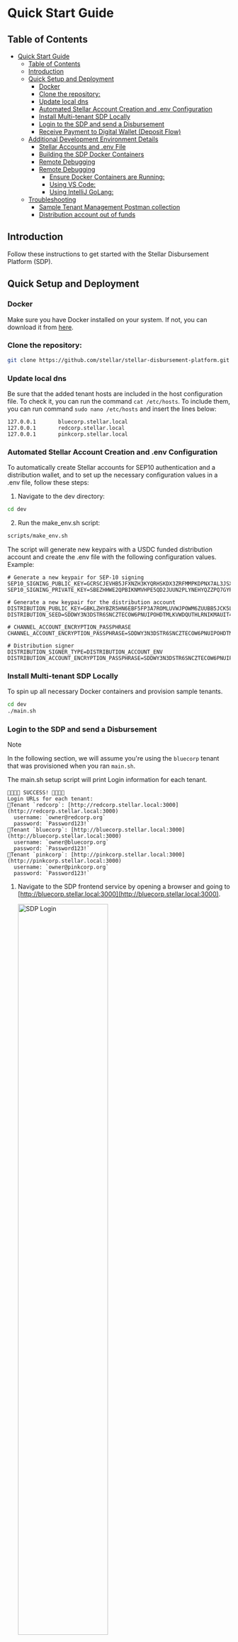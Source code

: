 # Quick Start Guide

## Table of Contents
- [Quick Start Guide](#quick-start-guide)
  - [Table of Contents](#table-of-contents)
  - [Introduction](#introduction)
  - [Quick Setup and Deployment](#quick-setup-and-deployment)
    - [Docker](#docker)
    - [Clone the repository:](#clone-the-repository)
    - [Update local dns](#update-local-dns)
    - [Automated Stellar Account Creation and .env Configuration](#automated-stellar-account-creation-and-env-configuration)
    - [Install Multi-tenant SDP Locally](#install-multi-tenant-sdp-locally)
    - [Login to the SDP and send a Disbursement](#login-to-the-sdp-and-send-a-disbursement)
    - [Receive Payment to Digital Wallet (Deposit Flow)](#receive-payment-to-digital-wallet-deposit-flow)
  - [Additional Development Environment Details](#additional-development-environment-details)
    - [Stellar Accounts and .env File](#stellar-accounts-and-env-file)
    - [Building the SDP Docker Containers](#building-the-sdp-docker-containers)
    - [Remote Debugging](#remote-debugging)
    - [Remote Debugging](#remote-debugging-1)
      - [Ensure Docker Containers are Running:](#ensure-docker-containers-are-running)
      - [Using VS Code:](#using-vs-code)
      - [Using IntelliJ GoLang:](#using-intellij-golang)
  - [Troubleshooting](#troubleshooting)
      - [Sample Tenant Management Postman collection](#sample-tenant-management-postman-collection)
      - [Distribution account out of funds](#distribution-account-out-of-funds)

## Introduction

Follow these instructions to get started with the Stellar Disbursement Platform (SDP).

## Quick Setup and Deployment

### Docker

Make sure you have Docker installed on your system. If not, you can download it from [here](https://www.docker.com/products/docker-desktop).

### Clone the repository:

```sh
git clone https://github.com/stellar/stellar-disbursement-platform.git
```

### Update local dns
Be sure that the added tenant hosts are included in the host configuration file.
To check it, you can run the command `cat /etc/hosts`.
To include them, you can run command `sudo nano /etc/hosts` and insert the lines below:
```
127.0.0.1       bluecorp.stellar.local
127.0.0.1       redcorp.stellar.local
127.0.0.1       pinkcorp.stellar.local
```

### Automated Stellar Account Creation and .env Configuration

To automatically create Stellar accounts for SEP10 authentication and a distribution wallet, and to set up the necessary configuration values in a .env file, follow these steps: 

1. Navigate to the dev directory:
```sh
cd dev
```
2. Run the make_env.sh script:
```sh
scripts/make_env.sh
```

The script will generate new keypairs with a USDC funded distribution account and create the .env file with the following configuration values. Example:

```
# Generate a new keypair for SEP-10 signing
SEP10_SIGNING_PUBLIC_KEY=GCRSCJEVHB5JFXNZH3KYQRHSKDX3ZRFMMPKDPNX7AL3JSXJSILTV7DEW
SEP10_SIGNING_PRIVATE_KEY=SBEZHHWE2QPBIKNMVHPE5QD2JUUN2PLYNEHYQZZPQ7GYPYWULDTJ5RZU

# Generate a new keypair for the distribution account
DISTRIBUTION_PUBLIC_KEY=GBKLZHYBZR5HN6EBF5FP3A7ROMLUVWJPOWM6ZUUBB5JCK5LCIRCG65Q6
DISTRIBUTION_SEED=SDDWY3N3DSTR6SNCZTECOW6PNUIPOHDTMLKVWDQUTHLRNIKMAUIT46M6

# CHANNEL_ACCOUNT_ENCRYPTION_PASSPHRASE
CHANNEL_ACCOUNT_ENCRYPTION_PASSPHRASE=SDDWY3N3DSTR6SNCZTECOW6PNUIPOHDTMLKVWDQUTHLRNIKMAUIT46M6

# Distribution signer
DISTRIBUTION_SIGNER_TYPE=DISTRIBUTION_ACCOUNT_ENV
DISTRIBUTION_ACCOUNT_ENCRYPTION_PASSPHRASE=SDDWY3N3DSTR6SNCZTECOW6PNUIPOHDTMLKVWDQUTHLRNIKMAUIT46M6
```

### Install Multi-tenant SDP Locally

To spin up all necessary Docker containers and provision sample tenants.
```sh
cd dev
./main.sh
```


### Login to the SDP and send a Disbursement
> [!NOTE]  
> In the following section, we will assume you're using the `bluecorp` tenant that was provisioned when you ran `main.sh`.

The main.sh setup script will print Login information for each tenant.  
```
🎉🎉🎉🎉 SUCCESS! 🎉🎉🎉🎉  
Login URLs for each tenant:
🔗Tenant `redcorp`: [http://redcorp.stellar.local:3000](http://redcorp.stellar.local:3000)
  username: `owner@redcorp.org`
  password: `Password123!`
🔗Tenant `bluecorp`: [http://bluecorp.stellar.local:3000](http://bluecorp.stellar.local:3000)
  username: `owner@bluecorp.org`
  password: `Password123!`
🔗Tenant `pinkcorp`: [http://pinkcorp.stellar.local:3000](http://pinkcorp.stellar.local:3000)
  username: `owner@pinkcorp.org`
  password: `Password123!`
```

1. Navigate to the SDP frontend service by opening a browser and going to [http://bluecorp.stellar.local:3000](http://bluecorp.stellar.local:3000).

   <img src="images/sdp_login.png" alt="SDP Login" width="65%">

2. **Create First Disbursement**

   - Click `New Disbursement+` on the Dashboard screen. You should see a funded distribution account ready for your disbursement.
   - Use `Demo Wallet` as your wallet and choose a verification method.
   - Select `United States` as the Country.
   - Select `Date of Birth` as the verification method.

   <img src="images/disbursement1.png" alt="Disbursement" width="65%">

3. **Create and Upload a Disbursement File**

   - A sample file template is available [sample-disbursement.csv](./sample/sample-disbursement.csv).
   - Make sure to update the invalid phone numbers before using it.
   - Here is an example of a disbursement file containing one payment for `0.1 USDC` using a fake phone number `+1 (206) 555-1234`:
   
   ```csv
   phone,id,amount,verification
   +15550111111,4ba1,0.1,1987-12-01
   ```

   - In this example, when registering, the payment receiver will be asked to verify their phone number and date of birth which will need to match the payment file instructions.

   - Upload the CSV and then click the Review button.  When you are ready to start the disbursement click the `Confirm disbursement` button.
   
   <img src="images/disbursement2.png" alt="alt text" width="65%">
   ![alt text](image.png)

4. **View the Disbursement Details Dashboard**

   Navigate to Disbursement Details and see the payment in the disbursement is currently in a `Ready` state. This means the receiver has yet to accept the invitation and deposit the funds.

   <img src="images/disbursement_detail.png" alt="Disbursement Details" width="65%">

### Receive Payment to Digital Wallet (Deposit Flow)

Now deposit the disbursement payment into the digital wallet using the SEP-24 deposit flow from the Wallet Client Wallet to SDP.

1. Access locally installed [demo-wallet](http://localhost:4000) in your browser.
2. Click on `Generate Keypair for new account` to generate a new keypair. Make sure to save your public key & secret if you want to use this account later.
3. Click `Create account` (in front of public key) to actually create the account on the Stellar testnet.
4. Your newly created account will have 10,000 XLM.
   
   <img src="images/demo_wallet.png" alt="Demo Wallet" width="65%">

5. Add `USDC` by clicking `Add from preset assets` link, selecting the `USDC` Checkbox and clicking `Confirm`.

   <img src="images/demo_wallet1.png" alt="Demo Wallet" width="65%">

6. Click the `Add trustline` link next to the `Select Action` dropdown.

   <img src="images/demo_wallet2.png" alt="Add Trustline" width="65%">

7. Click the `pencil` icon beside `USDC` balance to edit the home domain. Enter `http://bluecorp.stellar.local:8000` and click the `Override` button.

   <img src="images/demo_wallet3.png" alt="Edit Home Domain" width="65%">

8. In the `USDC` `Select action` dropdown, select `SEP-24 Deposit` and then click the `Start` button.

   <img src="images/sep24_deposit1.png" alt="SEP-24 Deposit" width="65%">

9.  In the new window, enter the phone number `+12065551234` from the disbursement CSV payment.

   <img src="images/sep24_deposit2.png" alt="Enter Phone Number" width="65%">

10. To verify the payment, enter the passcode and date of birth. You can use `000000` passcode or find the actual passcode in the `sdp-api` container logs.
![alt text](image-1.png)
    <img src="images/sep24_deposit3.png" alt="Verify Payment" width="65%">

1.  The SEP-24 interactive pop-up will confirm the registration was successful. At this point, the SDP can associate the wallet address with the receiver phone number. It should then start processing the transaction to send the payment. If you check the dashboard, the payment should be in a `PENDING` state.

    <img src="images/payment1.png" alt="Pending Payment" width="65%">

2.  Keep an eye on the dashboard until the payment status reaches `Success`. If everything was set up correctly, your money should be disbursed successfully.

    <img src="images/payment2.png" alt="Successful Payment" width="65%">


## Additional Development Environment Details

### Stellar Accounts and .env File

You need to create and configure two Stellar accounts to use the SDP. You can either create the accounts manually use the provided script to automate the process.

**Option 1: Manually Create and Configure Accounts**

1. Create and fund a Distribution account that will be used for sending funds to receivers. Follow the instructions [here](https://developers.stellar.org/docs/stellar-disbursement-platform/getting-started#create-and-fund-a-distribution-account).
2. Create a SEP-10 account for authentication. It can be created the same way as the distribution account but it doesn't need to be funded.
3. Create a `.env` file in the `dev` directory by copying the [env.example](./.env.example) file:
    ```sh
    cp .env.example .env
    ```
4. Update the `.env` file with the public and private keys of the two accounts created in the previous steps.

**Option 2: Use make_env.sh script to create accounts and .env file**

You can use the make_env.sh script to automatically create a stellar accounts for SEP-10 authentication and a funded (XLM and USDC) Stellar distribution account.  To run the make_env.sh script:

1. Use [make_env.sh](./scripts/make_env.sh) script to create stellar accounts and .env file automatically:
    1. Navigate to the `dev` directory from the terminal:
    ```sh
    cd dev
    ```
    2. Run the `make_env.sh` in the `scripts` folder.
    ```sh
    scripts/make_env.sh
    ```
    You should see output as follows:
    ```
    ❯ scripts/make_env.sh
    ====> 👀 Checking if .env environment file exists in <REPO_ROOT>/stellar-disbursement-platform-backend/dev
    .env file does not exist. Creating
    Generating SEP-10 signing keys...
    Generating distribution keys with funding...
    .env file created successfully 
    ====> ✅ Finished .env setup
    ```

### Building the SDP Docker Containers

A main.sh wrapper script has been included to help you bring up a local environment. The script stops and removes existing Docker containers, optionally deletes persistent volumes, and then uses Docker Compose to bring up new containers for the Stellar Disbursement Platform (SDP). This includes the SDP, Anchor Platform (for user registration), PostgreSQL database, Kafka for event handling, and a local demo wallet instance. It then initializes tenants if they don't exist and adds test users, setting up the local environment for the SEP-24 deposit flow.

1. Execute the following command to create all the necessary Docker containers needed to run SDP as well as provision sample tenants:
```sh
./main.sh
```
This will spin up the following services:

- `sdp_v2_database`: The main SDP and TSS database.
- `anchor-platform-postgres-db`: Database used by the anchor platform.
- `anchor-platform`: A local instance of the anchor platform.
- `sdp-api`: SDP service running on port `8000`.
- `sdp-tss`: Transaction Submission service.
- `sdp-frontend`: SDP frontend service running on port `3000`.
- `kafka`: Kafka service running on ports `9092`, `9094`(external).
- `kafka-init`:  Initial workflow to exec into the Kafka container and create topics.
- `demo-wallet`: The demo wallet client that will be used as a receiver wallet, running on port `4000`.

The following are optional monitoring services that can be started through `docker-compose-monitoring.yml` and are primarily used for monitoring Kafka: 
- `db-conduktor`: Database instance for the Conduktor service. 
- `conduktor-monitoring`: Conduktor Monitoring service integrated into the Conduktor Platform. 
- `conduktor-platform`: Provides solutions for Kafka management, testing, monitoring, data quality, security, and data governance.

> [!TIP]  
> If you wish to start the sdp containers with monitoring services, you can use the docker-compose-monitoring.yml file 
> 
> `docker-compose -f docker-compose.yml -f docker-compose-monitoring.yml up`

### Remote Debugging

### Remote Debugging

To help collaborators debug remotely against the Docker containers, the environment started with `main.sh` also launches a development version of the Dockerfile (`Dockerfile-development`). This builds and runs a debug Docker container for the SDP. A sample [launch.json](./sample/launch.json) is provided.

Follow these steps to debug remotely using VS Code or IntelliJ GoLang:

#### Ensure Docker Containers are Running:
Make sure the Docker containers are up and running by executing the `main.sh` script:

```sh
./main.sh
```

#### Using VS Code:
1. **Open the Project in VS Code:**
2. **Place the `launch.json` file in the `.vscode` directory within your project.** A sample `launch.json` is available [here](./sample/launch.json).
3. **Open the Debug panel** by clicking on the Debug icon in the Activity Bar on the side of VS Code.
4. **Select the `DEBUG SDP-API` configuration** (as configured in the sample [launch.json](./sample/launch.json)) from the dropdown.
5. **Click the green play button or press `F5` to start debugging.**

#### Using IntelliJ GoLang:
1. **Open the Project in IntelliJ:**
   Open your project in IntelliJ.

2. **Configure Remote Debugging:**
   - Go to `Run` > `Edit Configurations`.
   - Click on the `+` icon and select `Go Remote`.
   - Fill in the configuration details:
     - **Name:** DEBUG SDP-API
     - **Host:** 127.0.0.1
     - **Port:** 2345
     - **Package path:** (your project path)
     - **Mode:** remote
     - **Remote Path:** /app/github.com/stellar/stellar-disbursement-platform
     - **Local Path:** /${workspaceFolder}/stellar-disbursement-platform-backend

The debugger should now attach to the running Docker container, and you should be able to hit breakpoints and debug your code.

## Troubleshooting

#### Sample Tenant Management Postman collection

A sample [Postman collection](./sample/SDP.postman_collection.json) is available in the `sample` directory. It contains endpoints for managing tenants, authentication, and other operations. You can import `SDP.postman_collection.json` into Postman to easily interact with the API.

#### Distribution account out of funds

Making payments requires transaction fees that are paid in XLM from the distribution account.  Payments will start failing if the distribution account does not have enough XLM to pay for these fees. To check this:
- Find the distribution account public key in `dev/docker-compose.yml` under the variable `DISTRIBUTION_PUBLIC_KEY`
- Access [https://horizon-testnet.stellar.org/accounts/:accountId](https://horizon-testnet.stellar.org/accounts/GARGKDIDH7WMKV5WWPK4BH4CKEQIZGWUCA4EUXCY5VICHTHLEBXVNVMW) in your browser and check the balance.  
- You could also check the balance using [demo wallet](https://demo-wallet.stellar.org/account?secretKey=YOUR_SECRET_KEY)
- If the balance is indeed low, here are some of the options to add additional XLM to the distribution account:

-- from the `dev` directory run the [create_and_fund.go](./scripts/create_and_fund.go) script and specify an existing account using the `--secret` option to specify the account secret key and the --fundxlm` option to add additional xlm via friendbot. Note: you will need to install golang.  example:
   ```sh
   ./go run scripts/create_and_fund.go --secret SECRET_KEY --fundxlm
   ```
-- Create a new funded account via Demo Wallet website and send funds to the Distribution account.
  - Access [https://demo-wallet.stellar.org/](https://demo-wallet.stellar.org/) in your browser.
  - Click on `Generate Keypair for new account` to create a new testnet account. Your account comes with 10,000 XLM.
  - Click on `Send` and enter the distribution account public key and the amount you want to send.
  - Using Freighter or Stellar Laboratory, swap the XLM for USDC if you wish to test with USDC.
  - Just use the newly created account (with 10,000 XLM) as the distribution account by updating the `DISTRIBUTION_PUBLIC_KEY` variable in `dev/docker-compose.yml` and restarting the `sdp-api` container.
  
